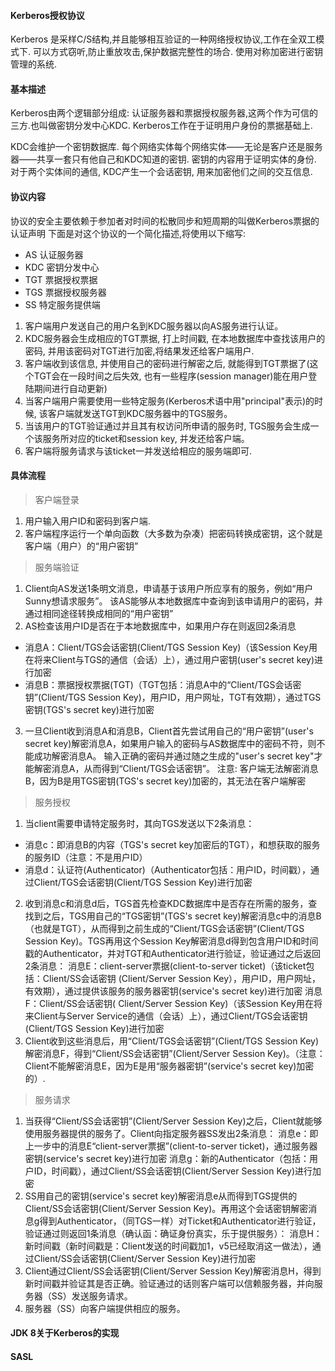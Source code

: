 #### Kerberos授权协议
Kerberos 是采样C/S结构,并且能够相互验证的一种网络授权协议,工作在全双工模式下.
可以方式窃听,防止重放攻击,保护数据完整性的场合. 使用对称加密进行密钥管理的系统.

#### 基本描述
Kerberos由两个逻辑部分组成: 认证服务器和票据授权服务器,这两个作为可信的三方.也叫做密钥分发中心KDC.
Kerberos工作在于证明用户身份的票据基础上.

KDC会维护一个密钥数据库. 每个网络实体每个网络实体——无论是客户还是服务器——共享一套只有他自己和KDC知道的密钥.
密钥的内容用于证明实体的身份. 对于两个实体间的通信, KDC产生一个会话密钥, 用来加密他们之间的交互信息.

#### 协议内容
协议的安全主要依赖于参加者对时间的松散同步和短周期的叫做Kerberos票据的认证声明
下面是对这个协议的一个简化描述,将使用以下缩写:
+ AS    认证服务器
+ KDC   密钥分发中心
+ TGT   票据授权票据
+ TGS   票据授权服务器
+ SS    特定服务提供端

1. 客户端用户发送自己的用户名到KDC服务器以向AS服务进行认证。
2. KDC服务器会生成相应的TGT票据, 打上时间戳, 在本地数据库中查找该用户的密码, 并用该密码对TGT进行加密,将结果发还给客户端用户.
3. 客户端收到该信息, 并使用自己的密码进行解密之后, 就能得到TGT票据了(这个TGT会在一段时间之后失效, 也有一些程序(session manager)能在用户登陆期间进行自动更新)
4. 当客户端用户需要使用一些特定服务(Kerberos术语中用"principal"表示)的时候, 该客户端就发送TGT到KDC服务器中的TGS服务。
5. 当该用户的TGT验证通过并且其有权访问所申请的服务时, TGS服务会生成一个该服务所对应的ticket和session key, 并发还给客户端。
6. 客户端将服务请求与该ticket一并发送给相应的服务端即可.

#### 具体流程

> 客户端登录
1. 用户输入用户ID和密码到客户端.
2. 客户端程序运行一个单向函数（大多数为杂凑）把密码转换成密钥，这个就是客户端（用户）的“用户密钥”

> 服务端验证
1. Client向AS发送1条明文消息，申请基于该用户所应享有的服务，例如“用户Sunny想请求服务”。
该AS能够从本地数据库中查询到该申请用户的密码，并通过相同途径转换成相同的“用户密钥”
2. AS检查该用户ID是否在于本地数据库中，如果用户存在则返回2条消息
+ 消息A：Client/TGS会话密钥(Client/TGS Session Key)（该Session Key用在将来Client与TGS的通信（会话）上），通过用户密钥(user's secret key)进行加密
+ 消息B：票据授权票据(TGT)（TGT包括：消息A中的“Client/TGS会话密钥”(Client/TGS Session Key)，用户ID，用户网址，TGT有效期），通过TGS密钥(TGS's secret key)进行加密
3. 一旦Client收到消息A和消息B，Client首先尝试用自己的“用户密钥”(user's secret key)解密消息A，如果用户输入的密码与AS数据库中的密码不符，则不能成功解密消息A。
输入正确的密码并通过随之生成的"user's secret key"才能解密消息A，从而得到“Client/TGS会话密钥”。
注意: 客户端无法解密消息B，因为B是用TGS密钥(TGS's secret key)加密的，其无法在客户端解密

> 服务授权
1. 当client需要申请特定服务时，其向TGS发送以下2条消息：
+ 消息c：即消息B的内容（TGS's secret key加密后的TGT），和想获取的服务的服务ID（注意：不是用户ID）
+ 消息d：认证符(Authenticator)（Authenticator包括：用户ID，时间戳），通过Client/TGS会话密钥(Client/TGS Session Key)进行加密
2. 收到消息c和消息d后，TGS首先检查KDC数据库中是否存在所需的服务，查找到之后，TGS用自己的“TGS密钥”(TGS's secret key)解密消息c中的消息B（也就是TGT），从而得到之前生成的“Client/TGS会话密钥”(Client/TGS Session Key)。TGS再用这个Session Key解密消息d得到包含用户ID和时间戳的Authenticator，并对TGT和Authenticator进行验证，验证通过之后返回2条消息：
消息E：client-server票据(client-to-server ticket)（该ticket包括：Client/SS会话密钥 (Client/Server Session Key），用户ID，用户网址，有效期），通过提供该服务的服务器密钥(service's secret key)进行加密
消息F：Client/SS会话密钥( Client/Server Session Key)（该Session Key用在将来Client与Server Service的通信（会话）上），通过Client/TGS会话密钥(Client/TGS Session Key)进行加密
3. Client收到这些消息后，用“Client/TGS会话密钥”(Client/TGS Session Key)解密消息F，得到“Client/SS会话密钥”(Client/Server Session Key)。（注意：Client不能解密消息E，因为E是用“服务器密钥”(service's secret key)加密的）.

> 服务请求
1. 当获得“Client/SS会话密钥”(Client/Server Session Key)之后，Client就能够使用服务器提供的服务了。Client向指定服务器SS发出2条消息：
消息e：即上一步中的消息E“client-server票据”(client-to-server ticket)，通过服务器密钥(service's secret key)进行加密
消息g：新的Authenticator（包括：用户ID，时间戳），通过Client/SS会话密钥(Client/Server Session Key)进行加密
2. SS用自己的密钥(service's secret key)解密消息e从而得到TGS提供的Client/SS会话密钥(Client/Server Session Key)。再用这个会话密钥解密消息g得到Authenticator，（同TGS一样）对Ticket和Authenticator进行验证，验证通过则返回1条消息（确认函：确证身份真实，乐于提供服务）：
消息H：新时间戳（新时间戳是：Client发送的时间戳加1，v5已经取消这一做法），通过Client/SS会话密钥(Client/Server Session Key)进行加密
3. Client通过Client/SS会话密钥(Client/Server Session Key)解密消息H，得到新时间戳并验证其是否正确。验证通过的话则客户端可以信赖服务器，并向服务器（SS）发送服务请求。
4. 服务器（SS）向客户端提供相应的服务。

#### JDK 8关于Kerberos的实现

#### SASL
